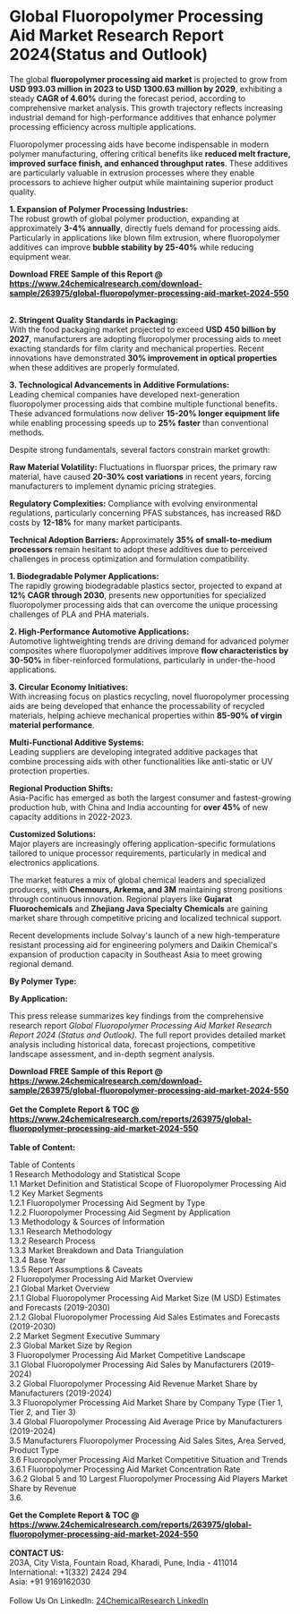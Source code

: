 <h1>Global Fluoropolymer Processing Aid Market Research Report 2024(Status and Outlook)</h1><p>The global <strong>fluoropolymer processing aid market</strong> is projected to grow from <strong>USD 993.03 million in 2023 to USD 1300.63 million by 2029</strong>, exhibiting a steady <strong>CAGR of 4.60%</strong> during the forecast period, according to comprehensive market analysis. This growth trajectory reflects increasing industrial demand for high-performance additives that enhance polymer processing efficiency across multiple applications.</p><p>Fluoropolymer processing aids have become indispensable in modern polymer manufacturing, offering critical benefits like <strong>reduced melt fracture, improved surface finish, and enhanced throughput rates</strong>. These additives are particularly valuable in extrusion processes where they enable processors to achieve higher output while maintaining superior product quality.</p><p><strong>1. Expansion of Polymer Processing Industries:</strong><br>
The robust growth of global polymer production, expanding at approximately <strong>3-4% annually</strong>, directly fuels demand for processing aids. Particularly in applications like blown film extrusion, where fluoropolymer additives can improve <strong>bubble stability by 25-40%</strong> while reducing equipment wear.</p><div><b>Download FREE Sample of this Report @ 
            <a href="https://www.24chemicalresearch.com/download-sample/263975/global-fluoropolymer-processing-aid-market-2024-550">
            https://www.24chemicalresearch.com/download-sample/263975/global-fluoropolymer-processing-aid-market-2024-550</a></b></div><br><p><strong>2. Stringent Quality Standards in Packaging:</strong><br>
With the food packaging market projected to exceed <strong>USD 450 billion by 2027</strong>, manufacturers are adopting fluoropolymer processing aids to meet exacting standards for film clarity and mechanical properties. Recent innovations have demonstrated <strong>30% improvement in optical properties</strong> when these additives are properly formulated.</p><p><strong>3. Technological Advancements in Additive Formulations:</strong><br>
Leading chemical companies have developed next-generation fluoropolymer processing aids that combine multiple functional benefits. These advanced formulations now deliver <strong>15-20% longer equipment life</strong> while enabling processing speeds up to <strong>25% faster</strong> than conventional methods.</p><p>Despite strong fundamentals, several factors constrain market growth:</p><p><strong>Raw Material Volatility:</strong> Fluctuations in fluorspar prices, the primary raw material, have caused <strong>20-30% cost variations</strong> in recent years, forcing manufacturers to implement dynamic pricing strategies.</p><p><strong>Regulatory Complexities:</strong> Compliance with evolving environmental regulations, particularly concerning PFAS substances, has increased R&amp;D costs by <strong>12-18%</strong> for many market participants.</p><p><strong>Technical Adoption Barriers:</strong> Approximately <strong>35% of small-to-medium processors</strong> remain hesitant to adopt these additives due to perceived challenges in process optimization and formulation compatibility.</p><p><strong>1. Biodegradable Polymer Applications:</strong><br>
The rapidly growing biodegradable plastics sector, projected to expand at <strong>12% CAGR through 2030</strong>, presents new opportunities for specialized fluoropolymer processing aids that can overcome the unique processing challenges of PLA and PHA materials.</p><p><strong>2. High-Performance Automotive Applications:</strong><br>
Automotive lightweighting trends are driving demand for advanced polymer composites where fluoropolymer additives improve <strong>flow characteristics by 30-50%</strong> in fiber-reinforced formulations, particularly in under-the-hood applications.</p><p><strong>3. Circular Economy Initiatives:</strong><br>
With increasing focus on plastics recycling, novel fluoropolymer processing aids are being developed that enhance the processability of recycled materials, helping achieve mechanical properties within <strong>85-90% of virgin material performance</strong>.</p><p><strong>Multi-Functional Additive Systems:</strong><br>
    Leading suppliers are developing integrated additive packages that combine processing aids with other functionalities like anti-static or UV protection properties.</p><p><strong>Regional Production Shifts:</strong><br>
    Asia-Pacific has emerged as both the largest consumer and fastest-growing production hub, with China and India accounting for <strong>over 45%</strong> of new capacity additions in 2022-2023.</p><p><strong>Customized Solutions:</strong><br>
    Major players are increasingly offering application-specific formulations tailored to unique processor requirements, particularly in medical and electronics applications.</p><p>The market features a mix of global chemical leaders and specialized producers, with <strong>Chemours, Arkema, and 3M</strong> maintaining strong positions through continuous innovation. Regional players like <strong>Gujarat Fluorochemicals</strong> and <strong>Zhejiang Java Specialty Chemicals</strong> are gaining market share through competitive pricing and localized technical support.</p><p>Recent developments include Solvay's launch of a new high-temperature resistant processing aid for engineering polymers and Daikin Chemical's expansion of production capacity in Southeast Asia to meet growing regional demand.</p><p><strong>By Polymer Type:</strong></p><p><strong>By Application:</strong></p><p>This press release summarizes key findings from the comprehensive research report <em>Global Fluoropolymer Processing Aid Market Research Report 2024 (Status and Outlook)</em>. The full report provides detailed market analysis including historical data, forecast projections, competitive landscape assessment, and in-depth segment analysis.</p><div><b>Download FREE Sample of this Report @ 
            <a href="https://www.24chemicalresearch.com/download-sample/263975/global-fluoropolymer-processing-aid-market-2024-550">
            https://www.24chemicalresearch.com/download-sample/263975/global-fluoropolymer-processing-aid-market-2024-550</a></b></div><br><div><b>Get the Complete Report & TOC @ 
            <a href="https://www.24chemicalresearch.com/reports/263975/global-fluoropolymer-processing-aid-market-2024-550">
            https://www.24chemicalresearch.com/reports/263975/global-fluoropolymer-processing-aid-market-2024-550</a></b></div><br>
            <b>Table of Content:</b><p>Table of Contents<br />
1 Research Methodology and Statistical Scope<br />
1.1 Market Definition and Statistical Scope of Fluoropolymer Processing Aid<br />
1.2 Key Market Segments<br />
1.2.1 Fluoropolymer Processing Aid Segment by Type<br />
1.2.2 Fluoropolymer Processing Aid Segment by Application<br />
1.3 Methodology & Sources of Information<br />
1.3.1 Research Methodology<br />
1.3.2 Research Process<br />
1.3.3 Market Breakdown and Data Triangulation<br />
1.3.4 Base Year<br />
1.3.5 Report Assumptions & Caveats<br />
2 Fluoropolymer Processing Aid Market Overview<br />
2.1 Global Market Overview<br />
2.1.1 Global Fluoropolymer Processing Aid Market Size (M USD) Estimates and Forecasts (2019-2030)<br />
2.1.2 Global Fluoropolymer Processing Aid Sales Estimates and Forecasts (2019-2030)<br />
2.2 Market Segment Executive Summary<br />
2.3 Global Market Size by Region<br />
3 Fluoropolymer Processing Aid Market Competitive Landscape<br />
3.1 Global Fluoropolymer Processing Aid Sales by Manufacturers (2019-2024)<br />
3.2 Global Fluoropolymer Processing Aid Revenue Market Share by Manufacturers (2019-2024)<br />
3.3 Fluoropolymer Processing Aid Market Share by Company Type (Tier 1, Tier 2, and Tier 3)<br />
3.4 Global Fluoropolymer Processing Aid Average Price by Manufacturers (2019-2024)<br />
3.5 Manufacturers Fluoropolymer Processing Aid Sales Sites, Area Served, Product Type<br />
3.6 Fluoropolymer Processing Aid Market Competitive Situation and Trends<br />
3.6.1 Fluoropolymer Processing Aid Market Concentration Rate<br />
3.6.2 Global 5 and 10 Largest Fluoropolymer Processing Aid Players Market Share by Revenue<br />
3.6.</p><div><b>Get the Complete Report & TOC @ 
            <a href="https://www.24chemicalresearch.com/reports/263975/global-fluoropolymer-processing-aid-market-2024-550">
            https://www.24chemicalresearch.com/reports/263975/global-fluoropolymer-processing-aid-market-2024-550</a></b></div><br><b>CONTACT US:</b><br>
            203A, City Vista, Fountain Road, Kharadi, Pune, India - 411014<br>
            International: +1(332) 2424 294<br>
            Asia: +91 9169162030 <br><br>
            Follow Us On LinkedIn: <a href="https://www.linkedin.com/company/24chemicalresearch/">24ChemicalResearch LinkedIn</a>